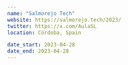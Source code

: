 ```yaml
---
name: "Salmorejo Tech"
website: https://salmorejo.tech/2023/
twitter: https://x.com/AulaSL
location: Córdoba, Spain

date_start: 2023-04-28
date_end: 2023-04-28
---
```


